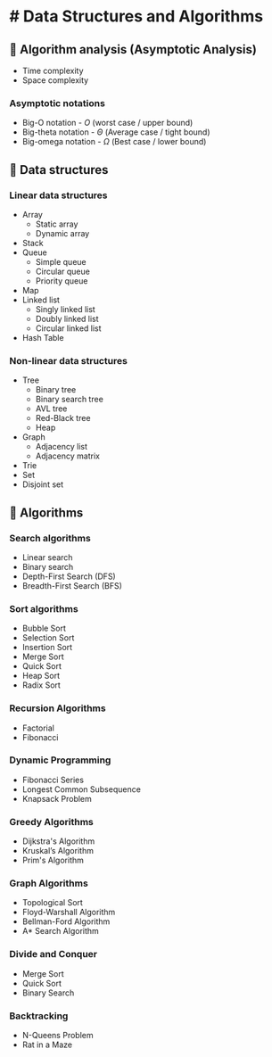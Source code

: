 # # Data Structures and Algorithms

## 🔬 Algorithm analysis (Asymptotic Analysis)
* Time complexity
* Space complexity

### Asymptotic notations
* Big-O notation - $O$ (worst case / upper bound)
* Big-theta notation - $\Theta$ (Average case / tight bound)
* Big-omega notation - $\Omega$ (Best case / lower bound)

## 🧬 Data structures
### Linear data structures
* Array
  * Static array
  * Dynamic array
* Stack
* Queue
  * Simple queue
  * Circular queue
  * Priority queue
* Map
* Linked list
  * Singly linked list
  * Doubly linked list
  * Circular linked list
* Hash Table

### Non-linear data structures
* Tree
  * Binary tree
  * Binary search tree
  * AVL tree
  * Red-Black tree
  * Heap
* Graph
  * Adjacency list
  * Adjacency matrix
* Trie
* Set
* Disjoint set

## 🧠 Algorithms
### Search algorithms
* Linear search
* Binary search
* Depth-First Search (DFS)
* Breadth-First Search (BFS)

### Sort algorithms
* Bubble Sort
* Selection Sort
* Insertion Sort
* Merge Sort
* Quick Sort
* Heap Sort
* Radix Sort

### Recursion Algorithms
* Factorial
* Fibonacci

### Dynamic Programming
* Fibonacci Series
* Longest Common Subsequence
* Knapsack Problem

### Greedy Algorithms
* Dijkstra's Algorithm
* Kruskal’s Algorithm
* Prim's Algorithm

### Graph Algorithms
* Topological Sort
* Floyd-Warshall Algorithm
* Bellman-Ford Algorithm
* A* Search Algorithm

### Divide and Conquer
* Merge Sort
* Quick Sort
* Binary Search

### Backtracking
* N-Queens Problem
* Rat in a Maze
